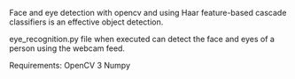 Face and eye detection with opencv and using Haar feature-based cascade classifiers is an effective object detection.

eye_recognition.py file when executed can detect the face and eyes of a person using the webcam feed.

Requirements: OpenCV 3 
              Numpy

